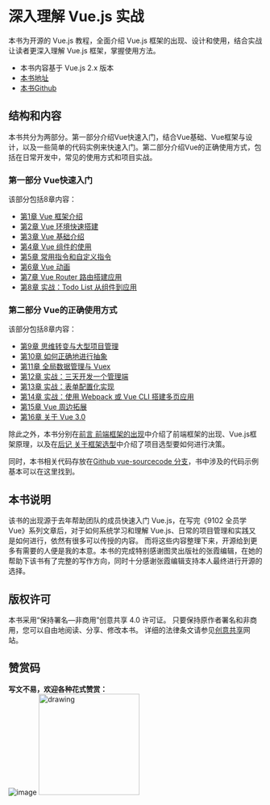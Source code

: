 # 深入理解 Vue.js 实战

本书为开源的 Vue.js 教程，全面介绍 Vue.js 框架的出现、设计和使用，结合实战让读者更深入理解 Vue.js 框架，掌握使用方法。

- 本书内容基于 Vue.js 2.x 版本
- [本书地址](https://godbasin.github.io/vue-ebook/)
- [本书Github](https://github.com/godbasin/vue-ebook/)

## 结构和内容
本书共分为两部分。第一部分介绍Vue快速入门，结合Vue基础、Vue框架与设计，以及一些简单的代码实例来快速入门。第二部分介绍Vue的正确使用方式，包括在日常开发中，常见的使用方式和项目实战。

### 第一部分 Vue快速入门

该部分包括8章内容：
- [第1章 Vue 框架介绍](https://godbasin.github.io/vue-ebook/vue-ebook/1.html)
- [第2章 Vue 环境快速搭建](https://godbasin.github.io/vue-ebook/vue-ebook/2.html)
- [第3章 Vue 基础介绍](https://godbasin.github.io/vue-ebook/vue-ebook/3.html)
- [第4章 Vue 组件的使用](https://godbasin.github.io/vue-ebook/vue-ebook/4.html)
- [第5章 常用指令和自定义指令](https://godbasin.github.io/vue-ebook/vue-ebook/5.html)
- [第6章 Vue 动画](https://godbasin.github.io/vue-ebook/vue-ebook/6.html)
- [第7章 Vue Router 路由搭建应用](https://godbasin.github.io/vue-ebook/vue-ebook/7.html)
- [第8章 实战：Todo List 从组件到应用](https://godbasin.github.io/vue-ebook/vue-ebook/8.html)

### 第二部分 Vue的正确使用方式

该部分包括8章内容：
- [第9章 思维转变与大型项目管理](https://godbasin.github.io/vue-ebook/vue-ebook/9.html)
- [第10章 如何正确地进行抽象](https://godbasin.github.io/vue-ebook/vue-ebook/10.html)
- [第11章 全局数据管理与 Vuex](https://godbasin.github.io/vue-ebook/vue-ebook/11.html)
- [第12章 实战：三天开发一个管理端](https://godbasin.github.io/vue-ebook/vue-ebook/12.html)
- [第13章 实战：表单配置化实现](https://godbasin.github.io/vue-ebook/vue-ebook/13.html)
- [第14章 实战：使用 Webpack 或 Vue CLI 搭建多页应用](https://godbasin.github.io/vue-ebook/vue-ebook/14.html)
- [第15章 Vue 周边拓展](https://godbasin.github.io/vue-ebook/vue-ebook/15.html)
- [第16章 关于 Vue 3.0](https://godbasin.github.io/vue-ebook/vue-ebook/16.html)

除此之外，本书分别在[前言 前端框架的出现](https://godbasin.github.io/vue-ebook/vue-ebook/0.html)中介绍了前端框架的出现、Vue.js框架原理，以及在[后记 关于框架选型](https://godbasin.github.io/vue-ebook/vue-ebook/99.html)中介绍了项目选型要如何进行决策。

同时，本书相关代码存放在[Github vue-sourcecode 分支](https://github.com/godbasin/vue-ebook/tree/vue-sourcecode)，书中涉及的代码示例基本可以在这里找到。

## 本书说明

该书的出现源于去年帮助团队的成员快速入门 Vue.js，在写完《9102 全员学 Vue》系列文章后，对于如何系统学习和理解 Vue.js、日常的项目管理和实践又是如何进行，依然有很多可以传授的内容。
而将这些内容整理下来，开源给到更多有需要的人便是我的本意。本书的完成特别感谢图灵出版社的张霞编辑，在她的帮助下该书有了完整的写作方向，同时十分感谢张霞编辑支持本人最终进行开源的选择。

## 版权许可

本书采用“保持署名—非商用”创意共享 4.0 许可证。
只要保持原作者署名和非商用，您可以自由地阅读、分享、修改本书。
详细的法律条文请参见[创意共享](http://creativecommons.org/licenses/by-nc/4.0/)网站。

## 赞赏码

**写文不易，欢迎各种花式赞赏：**  
![image](https://github-imglib-1255459943.cos.ap-chengdu.myqcloud.com/2code2.jpg)
<img src="https://github-imglib-1255459943.cos.ap-chengdu.myqcloud.com/chunzhu.jpg" alt="drawing" width="200"/>
